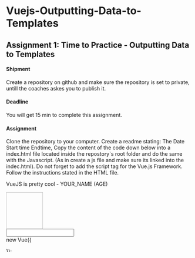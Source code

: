 # Vuejs-Outputting-Data-to-Templates

## Assignment 1: Time to Practice - Outputting Data to Templates
#### Shipment
Create a repository on github and make sure the repository is set to private, untill the coaches askes you to publish it.
#### Deadline
You will get 15 min to complete this assignment.
#### Assignment
Clone the repository to your computer.
Create a readme stating:
The Date
Start time
Endtime,
Copy the content of the code down below into a index.html file located inside the repostory`s root folder and do the same with the Javascript. (As in create a js file and make sure its linked into the indec.html).
Do not forget to add the script tag for the Vue.js Framework.
Follow the instructions stated in the HTML file.
<div id="exercise">
   <!-- 1) Fill the <p> below with your Name and Age - using Interpolation (( like this: {{ }} )) -->
    <p>VueJS is pretty cool - YOUR_NAME (AGE)</p>
    <!-- 2) Output your age, multiplied by 3 -->
    <p></p>
    <!-- 3) Call a function to output a random float between 0 and 1 (Math.random()) -->
    <p></p>
    <!-- 4) Search any image on Google and output it here by binding the "src" attribute -->
    <div>
        <img style="width:100px;height:100px">
    </div>
    <!-- 5) Pre-Populate this input with your name (set the "value" attribute) -->
    <div>
        <input type="text">
    </div>
</div>
new Vue({

});
